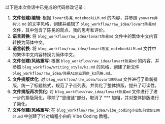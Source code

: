 以下是本次会话中已完成的代码修改记录：

1.  **文件创建/编辑**: 根据 `lovart陈冕_notebookLLM.md` 的内容，并参照 `youware非共识.md` 的文字风格，创建并编辑了 `blog_workflow/raw_idea/lovart陈冕md` 文件，其中包含了陈冕的观点、我的思考和评价。
2.  **语言转换**: 将 `blog_workflow/raw_idea/lovart陈冕md` 文件中的繁体中文内容转换为简体中文。
3.  **语言转换**: 将 `blog_workflow/raw_idea/lovart陈冕_notebookLLM.md` 文件中的繁体中文内容转换为简体中文。
4.  **文件创建/风格重写**: 根据 `blog_workflow/raw_idea/lovart陈冕md` 的内容，并参照 `blog_workflow/writing_style/kz.md` 的风格，创建了新文件 `blog_workflow/raw_idea/陈冕AI创业洞察_kz风格.md`。
5.  **文件排版优化**: 对 `blog_workflow/raw_idea/lovart陈冕md` 文件进行了重新排版，统一了标题格式，规范了子点列表，并优化了整体排版，提升了可读性。
6.  **文件排版再次优化**: 对 `blog_workflow/raw_idea/lovart陈冕md` 文件进行了进一步的排版简化，移除了"思维链"部分，取消了 *** 加粗，并对整体排版进行了简化。
7.  **文件创建/风格重写**: 在 `blog_workflow/raw_idea/vibe_coding小白如何做到100分.md` 中创建了针对编程小白的 Vibe Coding 教程。 